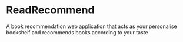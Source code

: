 # ReadRecommend
A book recommendation web application that acts as your personalise bookshelf and recommends books according to your taste

